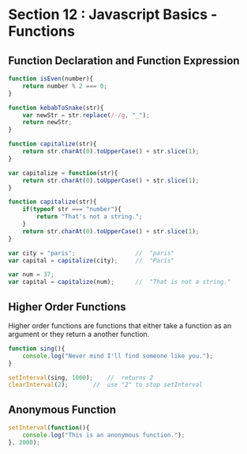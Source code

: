 # Section 12 : Javascript Basics - Functions

## Function Declaration and Function Expression
```javascript
function isEven(number){
	return number % 2 === 0;
}
```

```javascript
function kebabToSnake(str){
	var newStr = str.replace(/-/g, "_");
	return newStr;
}
```

```javascript
function capitalize(str){
	return str.charAt(0).toUpperCase() + str.slice(1);
}

var capitalize = function(str){
	return str.charAt(0).toUpperCase() + str.slice(1);
}
```

```javascript
function capitalize(str){
    if(typeof str === "number"){
        return "That's not a string.";
    }
    return str.charAt(0).toUpperCase() + str.slice(1);
}

var city = "paris";                 //  "paris"
var capital = capitalize(city);     //  "Paris"

var num = 37;
var capital = capitalize(num);      //  "That is not a string."
```

## Higher Order Functions
Higher order functions are functions that either take a function as an argument or they return a another function.

```javascript
function sing(){
	console.log("Never mind I'll find someone like you.");
}

setInterval(sing, 1000);	//	returns 2
clearInterval(2);		//	use "2" to stop setInterval
```

## Anonymous Function 

```javascript
setInterval(function(){
	console.log("This is an anonymous function.");
}, 2000);
```
